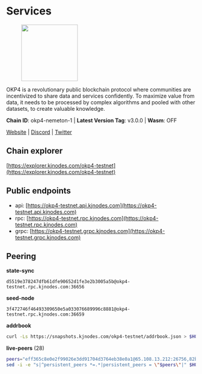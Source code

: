 # Services

<figure><img src="https://raw.githubusercontent.com/kj89/testnet_manuals/main/pingpub/logos/okp4.png" width="150" alt=""><figcaption></figcaption></figure>

OKP4 is a revolutionary public blockchain protocol where communities are incentivized to  share data and services confidently. To maximize value from data, it needs to be processed  by complex algorithms and pooled with other datasets, to create valuable knowledge.

**Chain ID**: okp4-nemeton-1 | **Latest Version Tag**: v3.0.0 | **Wasm**: OFF

[Website](https://okp4.network) | [Discord](https://discord.gg/okp4) | [Twitter](https://twitter.com/OKP4_Protocol)




## Chain explorer
[https://explorer.kjnodes.com/okp4-testnet](https://explorer.kjnodes.com/okp4-testnet)

## Public endpoints

* api: [https://okp4-testnet.api.kjnodes.com](https://okp4-testnet.api.kjnodes.com)
* rpc: [https://okp4-testnet.rpc.kjnodes.com](https://okp4-testnet.rpc.kjnodes.com)
* grpc: [https://okp4-testnet.grpc.kjnodes.com](https://okp4-testnet.grpc.kjnodes.com)

## Peering

**state-sync**

```text
d5519e378247dfb61dfe90652d1fe3e2b3005a5b@okp4-testnet.rpc.kjnodes.com:36656
```

**seed-node**

```text
3f472746f46493309650e5a033076689996c8881@okp4-testnet.rpc.kjnodes.com:36659
```

**addrbook**
```bash
curl -Ls https://snapshots.kjnodes.com/okp4-testnet/addrbook.json > $HOME/.okp4d/config/addrbook.json
```

**live-peers** (28)
```bash
peers="eff365c8e0e2f99026e3dd91704d3764eb38e0a1@65.108.13.212:26756,82bb185819e5cf2bb6a9896447672efca27f28cb@65.109.15.202:26656,473369a53bfa8a0ac4af5a191407b30bc82e83be@74.208.94.42:14656,d5519e378247dfb61dfe90652d1fe3e2b3005a5b@65.109.68.190:36656,7dfc61d3ac9f6da7fa9f4893bc0ffa17ef8006e6@185.111.159.139:36656,99f6675049e22a0216af0e2447e7a4c5021874cd@142.132.132.200:28656,269d246537499d05698c183497c4263e899036a4@65.108.9.164:35656,ba469aac96159dbb49844406423180618d267007@65.108.120.21:26113,cf5e82486c4568c29a20719a68210523826ceb00@65.108.229.102:26651,cc8bc81fea49a6a412992bb3e2c3f211d9e675c8@88.99.161.162:21656,f17338ec41b1b68b07063984feb407d9038cf78b@65.108.142.47:26616,26114bc5cb42ef90be2aba5b4b6d82bab7a60c31@185.255.131.17:26656,8cdeb85dada114c959c36bb59ce258c65ae3a09c@88.198.242.163:36656,8577873589dc7ecb9f2e32f79fe51ef7f57e40a3@65.109.161.143:26656,b0b56d944cf1cc569a1e77e0923e075bad94d755@141.95.145.41:28656,d1a0ff9bd7ea1ebd06bc7158f3523f5e557328be@163.172.131.169:26656,052e10ce23cce3249f61853e2ca6a63102b7bddb@5.161.97.198:26656,5c2a752c9b1952dbed075c56c600c3a79b58c395@95.214.55.232:26996,2f6d5a319ebee0201dff4a0e3b7526d0863a4d32@65.109.85.225:6070,d4305fcb7b20dc96481a6ae6ae84f281f3413a4e@65.109.37.58:13656,9a1e456bebf152b65c2087896779e259633ecbef@157.90.34.111:26656,2c6b5af41689145abb85f95cb49131ae9e193142@217.13.223.167:61356,ffbd1adeb58928c3f400fab23c84c3c73badd7fa@65.108.226.44:29656,7e5fc5ab113d21777cace307d672a95b16a8f2ba@145.239.47.218:26656,09f116943144c71608d98d78c2d89de82855e8a7@65.109.19.173:51656,e1635bec0e5a14dbbf1a41557714632627729ff9@195.201.16.157:36656,874373b78d2cd50e716aa464bf407581d9305655@94.250.201.130:27656,9755cab2585a2794453a5b396ef13b893393366f@65.108.212.224:46673"
sed -i -e "s|^persistent_peers *=.*|persistent_peers = \"$peers\"|" $HOME/.okp4d/config/config.toml
```
